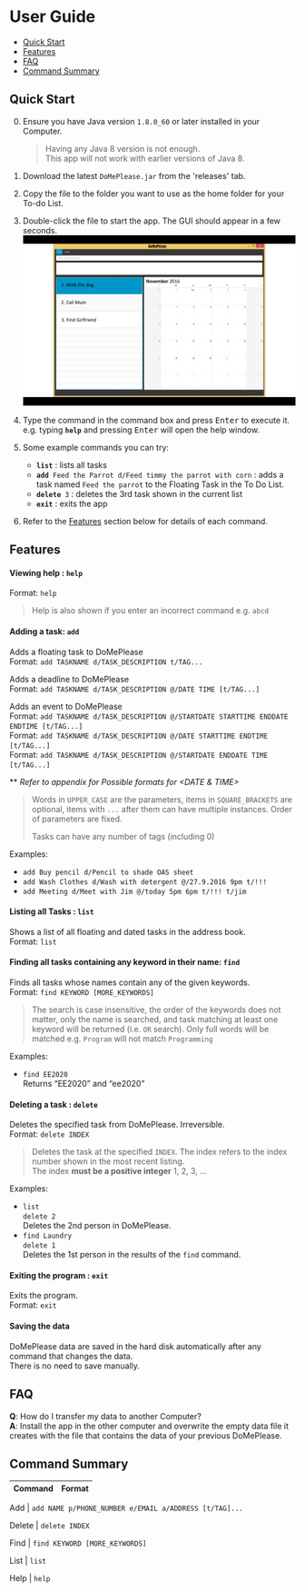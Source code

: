 # User Guide

* [Quick Start](#quick-start)
* [Features](#features)
* [FAQ](#faq)
* [Command Summary](#command-summary)

## Quick Start

0. Ensure you have Java version `1.8.0_60` or later installed in your Computer.<br>
   > Having any Java 8 version is not enough. <br>
   This app will not work with earlier versions of Java 8.
   
1. Download the latest `DoMePlease.jar` from the 'releases' tab.
2. Copy the file to the folder you want to use as the home folder for your To-do List.
3. Double-click the file to start the app. The GUI should appear in a few seconds. 
   <img src="images/Ui.png" width="600">

4. Type the command in the command box and press <kbd>Enter</kbd> to execute it. <br>
   e.g. typing **`help`** and pressing <kbd>Enter</kbd> will open the help window. 
5. Some example commands you can try:
   * **`list`** : lists all tasks
   * **`add`**` Feed the Parrot d/Feed timmy the parrot with corn` : 
     adds a task named `Feed the parrot` to the Floating Task in the To Do List.
   * **`delete`**` 3` : deletes the 3rd task shown in the current list
   * **`exit`** : exits the app
6. Refer to the [Features](#features) section below for details of each command.<br>


## Features

#### Viewing help : `help`
Format: `help`

> Help is also shown if you enter an incorrect command e.g. `abcd`
 
#### Adding a task: `add`
Adds a floating task to DoMePlease<br>
Format: `add TASKNAME d/TASK_DESCRIPTION t/TAG...` 

Adds a deadline to DoMePlease<br>
Format: `add TASKNAME d/TASK_DESCRIPTION @/DATE TIME [t/TAG...]` 

Adds an event to DoMePlease<br>
Format: `add TASKNAME d/TASK_DESCRIPTION @/STARTDATE STARTTIME ENDDATE ENDTIME [t/TAG...]` <br>
Format: `add TASKNAME d/TASK_DESCRIPTION @/DATE STARTTIME ENDTIME [t/TAG...]` <br>
Format: `add TASKNAME d/TASK_DESCRIPTION @/STARTDATE ENDDATE TIME [t/TAG...]` <br>

\*\* <i>Refer to appendix for Possible formats for \<DATE & TIME\></i>
 
> Words in `UPPER_CASE` are the parameters, items in `SQUARE_BRACKETS` are optional, 
> items with `...` after them can have multiple instances. Order of parameters are fixed. 
> 
>
> Tasks can have any number of tags (including 0)

Examples: 
* `add Buy pencil d/Pencil to shade OAS sheet`
* `add Wash Clothes d/Wash with detergent @/27.9.2016 9pm t/!!!`
* `add Meeting d/Meet with Jim @/today 5pm 6pm t/!!! t/jim`

#### Listing all Tasks : `list`
Shows a list of all floating and dated tasks in the address book.<br>
Format: `list`

#### Finding all tasks containing any keyword in their name: `find`
Finds all tasks whose names contain any of the given keywords.<br>
Format: `find KEYWORD [MORE_KEYWORDS]`

> The search is case insensitive, the order of the keywords does not matter, only the name is searched, 
and task matching at least one keyword will be returned (i.e. `OR` search).
> Only full words will be matched e.g. `Program` will not match `Programming`

Examples: 
* `find EE2020`<br>
  Returns “EE2020” and “ee2020”

#### Deleting a task : `delete`
Deletes the specified task from DoMePlease. Irreversible.<br>
Format: `delete INDEX`

> Deletes the task at the specified `INDEX`. 
  The index refers to the index number shown in the most recent listing.<br>
  The index **must be a positive integer** 1, 2, 3, ...

Examples: 
* `list`<br>
  `delete 2`<br>
  Deletes the 2nd person in DoMePlease.
* `find Laundry`<br> 
  `delete 1`<br>
  Deletes the 1st person in the results of the `find` command.

#### Exiting the program : `exit`
Exits the program.<br>
Format: `exit`  

#### Saving the data 
DoMePlease data are saved in the hard disk automatically after any command that changes the data.<br>
There is no need to save manually.

## FAQ

**Q**: How do I transfer my data to another Computer?<br>
**A**: Install the app in the other computer and overwrite the empty data file it creates with 
       the file that contains the data of your previous DoMePlease.
       
## Command Summary

Command | Format  
-------- | -------- 

Add | `add NAME p/PHONE_NUMBER e/EMAIL a/ADDRESS [t/TAG]...`

Delete | `delete INDEX`

Find | `find KEYWORD [MORE_KEYWORDS]`

List | `list`

Help | `help`

